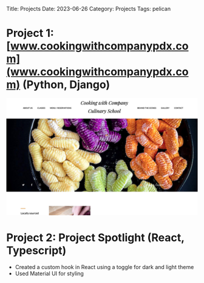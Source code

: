 Title: Projects
Date: 2023-06-26
Category: Projects
Tags: pelican

# Project 1: [www.cookingwithcompanypdx.com](www.cookingwithcompanypdx.com) (Python, Django)
![testimage](../images/self/CookingWebsite.jpeg)

# Project 2: Project Spotlight (React, Typescript)


- Created a custom hook in React using a toggle for dark and light theme
- Used Material UI for styling